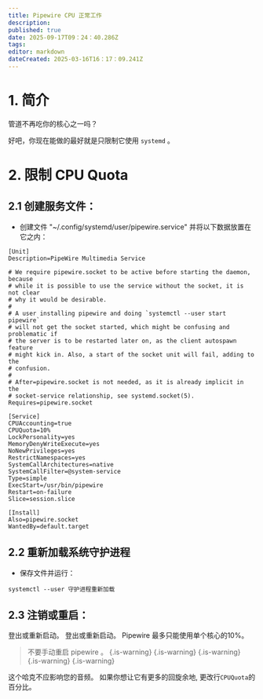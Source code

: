 ```yaml
---
title: Pipewire CPU 正常工作
description:
published: true
date: 2025-09-17T09：24：40.286Z
tags:
editor: markdown
dateCreated: 2025-03-16T16：17：09.241Z
---
```


# 1. 简介

管道不再吃你的核心之一吗？

好吧，你现在能做的最好就是只限制它使用 `systemd` 。

# 2. 限制 CPU Quota

## 2.1 创建服务文件：

- 创建文件 "~/.config/systemd/user/pipewire.service" 并将以下数据放置在它之内：

```
[Unit]
Description=PipeWire Multimedia Service

# We require pipewire.socket to be active before starting the daemon, because
# while it is possible to use the service without the socket, it is not clear
# why it would be desirable.
#
# A user installing pipewire and doing `systemctl --user start pipewire`
# will not get the socket started, which might be confusing and problematic if
# the server is to be restarted later on, as the client autospawn feature
# might kick in. Also, a start of the socket unit will fail, adding to the
# confusion.
#
# After=pipewire.socket is not needed, as it is already implicit in the
# socket-service relationship, see systemd.socket(5).
Requires=pipewire.socket

[Service]
CPUAccounting=true
CPUQuota=10%
LockPersonality=yes
MemoryDenyWriteExecute=yes
NoNewPrivileges=yes
RestrictNamespaces=yes
SystemCallArchitectures=native
SystemCallFilter=@system-service
Type=simple
ExecStart=/usr/bin/pipewire
Restart=on-failure
Slice=session.slice

[Install]
Also=pipewire.socket
WantedBy=default.target
```

## 2.2 重新加载系统守护进程

- 保存文件并运行：

```
systemctl --user 守护进程重新加载
```

## 2.3 注销或重启：

登出或重新启动。 登出或重新启动。 Pipewire 最多只能使用单个核心的10%。

> 不要手动重启 pipewire 。
> {.is-warning}
> {.is-warning}
> {.is-warning}
> {.is-warning}
> {.is-warning}

这个哈克不应影响您的音频。
如果你想让它有更多的回旋余地, 更改行`CPUQuota`的百分比。